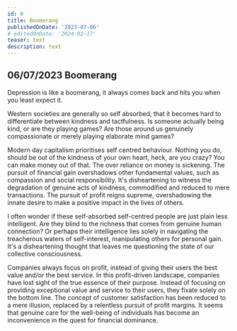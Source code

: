 ```yaml
---
id: 0
title: Boomerang
publishedOnDate: '2023-07-06'
# editedOnDate: '2024-02-17'
teaser: text
description: text
---
```

## 06/07/2023 Boomerang

Depression is like a boomerang, it always comes back and hits you when you least expect it.

Western societies are generally so self absorbed, that it becomes hard to differentiate between kindness and tactfulness.
Is someone actually being kind, or are they playing games? Are those around us genuinely compassionate or merely playing elaborate mind games?

Modern day capitalism prioritises self centred behaviour. Nothing you do, should be out of the kindness of your own heart, heck, are you crazy? You can make money out of that. The over reliance on money is sickening. The pursuit of financial gain overshadows other fundamental values, such as compassion and social responsibility. It's disheartening to witness the degradation of genuine acts of kindness, commodified and reduced to mere transactions. The pursuit of profit reigns supreme, overshadowing the innate desire to make a positive impact in the lives of others.

I often wonder if these self-absorbed self-centred people are just plain less intelligent. Are they blind to the richness that comes from genuine human connection? Or perhaps their intelligence lies solely in navigating the treacherous waters of self-interest, manipulating others for personal gain. It's a disheartening thought that leaves me questioning the state of our collective consciousness.

Companies always focus on profit, instead of giving their users the best value and/or the best service. In this profit-driven landscape, companies have lost sight of the true essence of their purpose. Instead of focusing on providing exceptional value and service to their users, they fixate solely on the bottom line. The concept of customer satisfaction has been reduced to a mere illusion, replaced by a relentless pursuit of profit margins. It seems that genuine care for the well-being of individuals has become an inconvenience in the quest for financial dominance.
